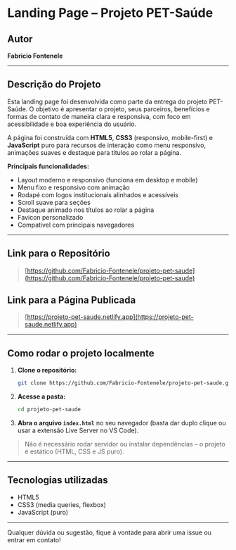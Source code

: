 # Landing Page – Projeto PET-Saúde

## Autor

**Fabricio Fontenele**

---

## Descrição do Projeto

Esta landing page foi desenvolvida como parte da entrega do projeto PET-Saúde. O objetivo é apresentar o projeto, seus parceiros, benefícios e formas de contato de maneira clara e responsiva, com foco em acessibilidade e boa experiência do usuário.

A página foi construída com **HTML5**, **CSS3** (responsivo, mobile-first) e **JavaScript** puro para recursos de interação como menu responsivo, animações suaves e destaque para títulos ao rolar a página.

**Principais funcionalidades:**
- Layout moderno e responsivo (funciona em desktop e mobile)
- Menu fixo e responsivo com animação
- Rodapé com logos institucionais alinhados e acessíveis
- Scroll suave para seções
- Destaque animado nos títulos ao rolar a página
- Favicon personalizado
- Compatível com principais navegadores

---

## Link para o Repositório

> [https://github.com/Fabricio-Fontenele/projeto-pet-saude](https://github.com/Fabricio-Fontenele/projeto-pet-saude)

## Link para a Página Publicada 

> [https://projeto-pet-saude.netlify.app](https://projeto-pet-saude.netlify.app)

---

## Como rodar o projeto localmente

1. **Clone o repositório:**
   ```bash
   git clone https://github.com/Fabricio-Fontenele/projeto-pet-saude.git
   ```
2. **Acesse a pasta:**
   ```bash
   cd projeto-pet-saude
   ```
3. **Abra o arquivo `index.html`** no seu navegador (basta dar duplo clique ou usar a extensão Live Server no VS Code).

> Não é necessário rodar servidor ou instalar dependências – o projeto é estático (HTML, CSS e JS puro).

---

## Tecnologias utilizadas

- HTML5
- CSS3 (media queries, flexbox)
- JavaScript (puro)

---


Qualquer dúvida ou sugestão, fique à vontade para abrir uma issue ou entrar em contato!

